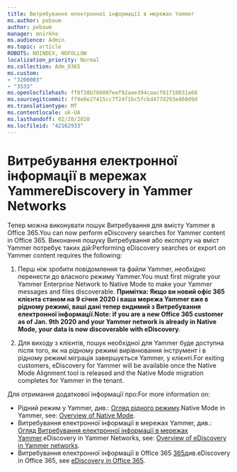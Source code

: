 ```yaml
---
title: Витребування електронної інформації в мережах Yammer
ms.author: pebaum
author: pebaum
manager: mnirkhe
ms.audience: Admin
ms.topic: article
ROBOTS: NOINDEX, NOFOLLOW
localization_priority: Normal
ms.collection: Adm_O365
ms.custom:
- "3200003"
- "3533"
ms.openlocfilehash: ff0f38b760007eef92aee394caacf01710031a68
ms.sourcegitcommit: ff9e8e27415cc7f24f1bc5fcbd477d293e460d9d
ms.translationtype: MT
ms.contentlocale: uk-UA
ms.lasthandoff: 02/20/2020
ms.locfileid: "42162933"
---
```

# <a name="ediscovery-in-yammer-networks"></a><span data-ttu-id="e61e5-102">Витребування електронної інформації в мережах Yammer</span><span class="sxs-lookup"><span data-stu-id="e61e5-102">eDiscovery in Yammer Networks</span></span>

<span data-ttu-id="e61e5-103">Тепер можна виконувати пошук Витребування для вмісту Yammer в Office 365.</span><span class="sxs-lookup"><span data-stu-id="e61e5-103">You can now perform eDiscovery searches for Yammer content in Office 365.</span></span>  <span data-ttu-id="e61e5-104">Виконання пошуку Витребування або експорту на вміст Yammer потребує таких дій:</span><span class="sxs-lookup"><span data-stu-id="e61e5-104">Performing eDiscovery searches or export on Yammer content requires the following:</span></span>

1. <span data-ttu-id="e61e5-105">Перш ніж зробити повідомлення та файли Yammer, необхідно перенести до власного режиму Yammer.</span><span class="sxs-lookup"><span data-stu-id="e61e5-105">You must first migrate your Yammer Enterprise Network to Native Mode to make your Yammer messages and files discoverable.</span></span> <span data-ttu-id="e61e5-106">**Примітка: Якщо ви новий офіс 365 клієнта станом на 9 січня 2020 і ваша мережа Yammer вже в рідному режимі, ваші дані тепер видимий з Витребування електронної інформації**.</span><span class="sxs-lookup"><span data-stu-id="e61e5-106">**Note: if you are a new Office 365 customer as of Jan. 9th 2020 and your Yammer network is already in Native Mode, your data is now discoverable with eDiscovery**.</span></span>

2. <span data-ttu-id="e61e5-107">Для виходу з клієнтів, пошук необхідної для Yammer буде доступна після того, як на рідному режимі вирівнювання інструмент і в рідному режимі міграція завершується Yammer, у клієнті.</span><span class="sxs-lookup"><span data-stu-id="e61e5-107">For exiting customers, eDiscovery for Yammer will be available once the Native Mode Alignment tool is released and the Native Mode migration completes for Yammer in the tenant.</span></span>

<span data-ttu-id="e61e5-108">Для отримання додаткової інформації про:</span><span class="sxs-lookup"><span data-stu-id="e61e5-108">For more information on:</span></span>

- <span data-ttu-id="e61e5-109">Рідний режим у Yammer, див.: [Огляд рідного режиму](https://docs.microsoft.com/yammer/configure-your-yammer-network/overview-native-mode).</span><span class="sxs-lookup"><span data-stu-id="e61e5-109">Native Mode in Yammer, see: [Overview of Native Mode](https://docs.microsoft.com/yammer/configure-your-yammer-network/overview-native-mode).</span></span>
- <span data-ttu-id="e61e5-110">Витребування електронної інформації в мережах Yammer, див.: [Огляд Витребування електронної інформації в мережах Yammer](https://docs.microsoft.com/en-us/yammer/manage-security-and-compliance/overview-of-ediscovery).</span><span class="sxs-lookup"><span data-stu-id="e61e5-110">eDiscovery in Yammer Networks, see: [Overview of eDiscovery in Yammer networks](https://docs.microsoft.com/en-us/yammer/manage-security-and-compliance/overview-of-ediscovery).</span></span>
- <span data-ttu-id="e61e5-111">Витребування електронної інформації в Office 365 [365](https://docs.microsoft.com/en-us/microsoft-365/compliance/ediscovery)див.</span><span class="sxs-lookup"><span data-stu-id="e61e5-111">eDiscovery in Office 365, see [eDiscovery in Office 365](https://docs.microsoft.com/en-us/microsoft-365/compliance/ediscovery).</span></span>
